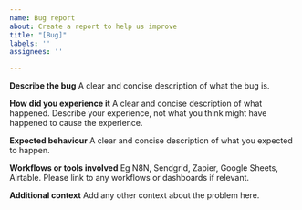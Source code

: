 ```yaml
---
name: Bug report
about: Create a report to help us improve
title: "[Bug]"
labels: ''
assignees: ''

---
```


**Describe the bug**
A clear and concise description of what the bug is.

**How did you experience it**
A clear and concise description of what happened. Describe your experience, not what you think might have happened to cause the experience.

**Expected behaviour**
A clear and concise description of what you expected to happen.

**Workflows or tools involved**
Eg N8N, Sendgrid, Zapier, Google Sheets, Airtable. 
Please link to any workflows or dashboards if relevant.

**Additional context**
Add any other context about the problem here.
